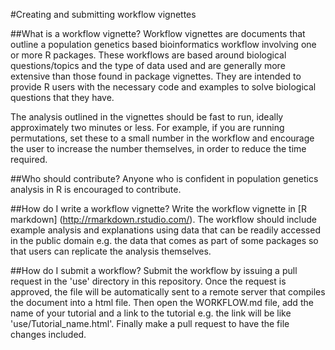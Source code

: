 #Creating and submitting workflow vignettes

##What is a workflow vignette?
Workflow vignettes are documents that outline a population genetics based bioinformatics workflow involving one or more R packages. These workflows are based around biological questions/topics and the type of data used and are generally more extensive than those found in package vignettes. They are intended to provide R users with the necessary code and examples to solve biological questions that they have. 

The analysis outlined in the vignettes should be fast to run, ideally approximately two minutes or less. For example, if you are running permutations, set these to a small number in the workflow and encourage the user to increase the number themselves, in order to reduce the time required. 

##Who should contribute?
Anyone who is confident in population genetics analysis in R is encouraged to contribute.

##How do I write a workflow vignette?
Write the workflow vignette in [R markdown] (http://rmarkdown.rstudio.com/). The workflow should include example analysis and explanations using data that can be readily accessed in the public domain e.g. the data that comes as part of some packages so that users can replicate the analysis themselves. 

##How do I submit a workflow?
Submit the workflow by issuing a pull request in the 'use' directory in this repository. Once the request is approved, the file will be automatically sent to a remote server that compiles the document into a html file. Then open the WORKFLOW.md file, add the name of your tutorial and a link to the tutorial e.g. the link will be like 'use/Tutorial_name.html'. Finally make a pull request to have the file changes included.


